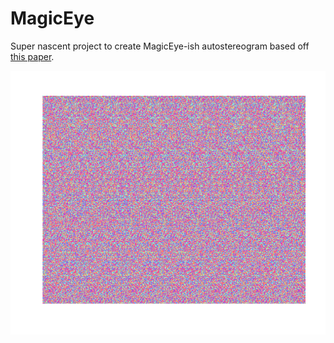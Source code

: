 
<!-- README.md is generated from README.Rmd. Please edit that file -->

# MagicEye

Super nascent project to create MagicEye-ish autostereogram based off
[this
paper](https://www2.cs.sfu.ca/CourseCentral/414/li/material/refs/SIRDS-Computer-94.pdf).

![](magiceye_R.png)
